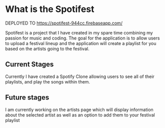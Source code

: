 # What is the Spotifest

DEPLOYED TO
https://spotifest-944cc.firebaseapp.com/

Spotifest is a project that I have created in my spare time combining my passion for music and coding. The goal for the application is to allow users to upload a festival lineup and the application will create a playlist for you based on the artists going to the festival.

## Current Stages

Currently I have created a Spotify Clone allowing users to see all of their playlists, and play the songs within them.

## Future stages

I am currently working on the artists page which will display information about the selected artist as well as an option to add them to your festival playlist

